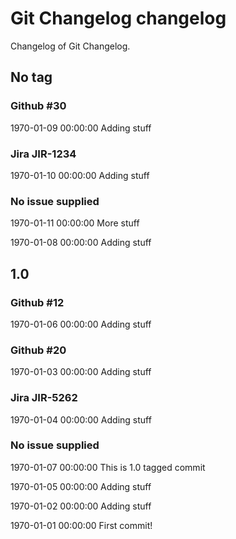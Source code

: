 # Git Changelog changelog

Changelog of Git Changelog.

## No tag
### Github #30
1970-01-09 00:00:00
Adding stuff

### Jira JIR-1234
1970-01-10 00:00:00
Adding stuff

### No issue supplied 
1970-01-11 00:00:00
More stuff

1970-01-08 00:00:00
Adding stuff

## 1.0
### Github #12
1970-01-06 00:00:00
Adding stuff

### Github #20
1970-01-03 00:00:00
Adding stuff

### Jira JIR-5262
1970-01-04 00:00:00
Adding stuff

### No issue supplied 
1970-01-07 00:00:00
This is 1.0 tagged commit

1970-01-05 00:00:00
Adding stuff

1970-01-02 00:00:00
Adding stuff

1970-01-01 00:00:00
First commit!